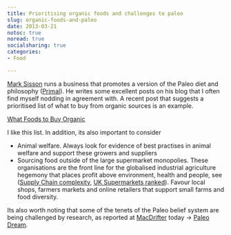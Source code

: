 ```yaml
---
title: Prioritising organic foods and challenges to paleo
slug: organic-foods-and-paleo
date: 2013-03-21
notoc: true
noread: true
socialsharing: true
categories: 
- Food

---
```

[Mark Sisson][marksdailyapple] runs a business that promotes a version of the Paleo diet and philosophy ([Primal][marksdailyapple 2]). He writes some excellent posts on his blog that I often find myself nodding in agreement with. A recent post that suggests a prioritised list of what to buy from organic sources is an example.

[What Foods to Buy Organic][marksdailyapple 3]

I like this list. In addition, its also important to consider

  - Animal welfare. Always look for evidence of best practises in animal welfare and support these growers and suppliers
  - Sourcing food outside of the large supermarket monopolies. These organisations are the front line for the globalised industrial agriculture hegemony that places profit above environment, health and people, see ([Supply Chain complexity][eurekastreet], [UK Supermarkets ranked][ethicalconsumer]). Favour local shops, farmers markets and online retailers that support small farms and food diversity.

Its also worth noting that some of the tenets of the Paleo belief system are being challenged by research, as reported at [MacDrifter][macdrifter] today -\> [Paleo Dream][macdrifter 2].

[ethicalconsumer]: http://www.ethicalconsumer.org/buyersguides/food/supermarkets.aspx
[eurekastreet]: http://www.eurekastreet.com.au/article.aspx?aeid=25578
[macdrifter]: http://www.macdrifter.com
[macdrifter 2]: http://www.macdrifter.com/2013/03/paleo-dream-link.html
[marksdailyapple]: http://www.marksdailyapple.com/about-2/mark-sisson
[marksdailyapple 2]: http://www.marksdailyapple.com/primal-blueprint-101
[marksdailyapple 3]: http://www.marksdailyapple.com/top-9-most-important-foods-to-buy-organic
